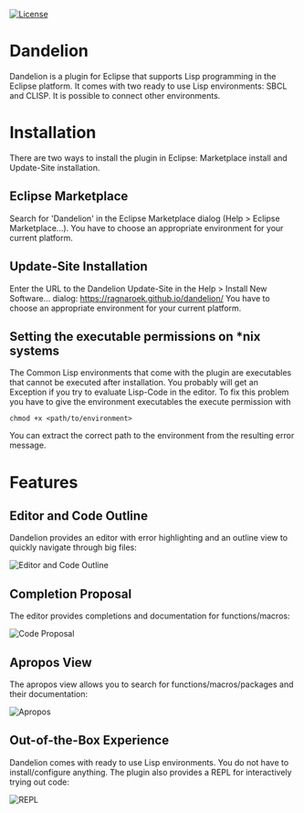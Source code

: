 [![License](https://img.shields.io/badge/license-GPLv2-blue.svg)](https://github.com/Ragnaroek/rust-trellis/blob/master/LICENSE)

# Dandelion
Dandelion is a plugin for Eclipse that supports Lisp programming in the Eclipse platform. It comes with two ready to use Lisp environments: SBCL and CLISP. It is possible to connect other environments.

# Installation

There are two ways to install the plugin in Eclipse: Marketplace install and Update-Site installation.

## Eclipse Marketplace

Search for 'Dandelion' in the Eclipse Marketplace dialog (Help > Eclipse Marketplace...).
You have to choose an appropriate environment for your current platform.

## Update-Site Installation

Enter the URL to the Dandelion Update-Site in the Help > Install New Software... dialog:
https://ragnaroek.github.io/dandelion/
You have to choose an appropriate environment for your current platform.

## Setting the executable permissions on \*nix systems

The Common Lisp environments that come with the plugin are executables that cannot
be executed after installation. You probably will get an Exception if you try to
evaluate Lisp-Code in the editor. To fix this problem you have to give the environment
executables the execute permission with

`chmod +x <path/to/environment>`

You can extract the correct path to the environment from the resulting error message.

# Features

## Editor and Code Outline

Dandelion provides an editor with error highlighting and an
outline view to quickly navigate through big files:

![Editor and Code Outline](https://ragnaroek.github.io/dandelion/img/outline.png)

## Completion Proposal

The editor provides completions and documentation for functions/macros:

![Code Proposal](https://ragnaroek.github.io/dandelion/img/proposal.png)

## Apropos View

The apropos view allows you to search for functions/macros/packages and their documentation:

![Apropos](https://ragnaroek.github.io/dandelion/img/apropos.png)

## Out-of-the-Box Experience

Dandelion comes with ready to use Lisp environments. You do not have to install/configure anything. The plugin also provides a REPL for interactively trying out code:

![REPL](https://ragnaroek.github.io/dandelion/img/repl.png)
